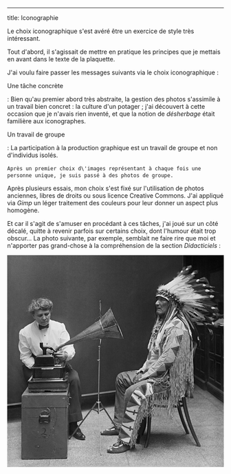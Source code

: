 ---
title: Iconographie

Le choix iconographique s\'est avéré être un exercice de style très
intéressant.

Tout d\'abord, il s\'agissait de mettre en pratique les principes que je
mettais en avant dans le texte de la plaquette.

J\'ai voulu faire passer les messages suivants via le choix
iconographique :

Une tâche concrète

:   Bien qu\'au premier abord très abstraite, la gestion des photos
    s\'assimile à un travail bien concret : la culture d\'un potager ;
    j\'ai découvert à cette occasion que je n\'avais rien inventé, et
    que la notion de *désherbage* était familière aux iconographes.

Un travail de groupe

:   La participation à la production graphique est un travail de groupe
    et non d\'individus isolés.

    Après un premier choix d\'images représentant à chaque fois une
    personne unique, je suis passé à des photos de groupe.

Après plusieurs essais, mon choix s\'est fixé sur l\'utilisation de
photos anciennes, libres de droits ou sous licence Creative Commons.
J\'ai appliqué via *Gimp* un léger traitement des couleurs pour leur
donner un aspect plus homogène.

Et car il s\'agit de s\'amuser en procédant à ces tâches, j\'ai joué sur
un côté décalé, quitte à revenir parfois sur certains choix, dont
l\'humour était trop obscur... La photo suivante, par exemple, semblait
ne faire rire que moi et n\'apporter pas grand-chose à la compréhension
de la section *Didacticiels* :

![](graphics/Frances_Densmore_recording_Mountain_Chief2.jpg)
